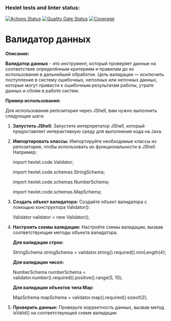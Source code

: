 ### Hexlet tests and linter status:
[![Actions Status](https://github.com/F-Jahura/java-project-78/actions/workflows/hexlet-check.yml/badge.svg)](https://github.com/F-Jahura/java-project-78/actions)
[![Quality Gate Status](https://sonarcloud.io/api/project_badges/measure?project=F-Jahura_java-project-78&metric=alert_status)](https://sonarcloud.io/summary/new_code?id=F-Jahura_java-project-78)
[![Coverage](https://sonarcloud.io/api/project_badges/measure?project=F-Jahura_java-project-78&metric=coverage)](https://sonarcloud.io/summary/new_code?id=F-Jahura_java-project-78)
# Валидатор данных
**Описание:**
 
**Валидатор данных** - это инструмент, который проверяет данные на соответствие определённым критериям и правилам до их использования в дальнейшей обработке. Цель валидации — исключить поступление в систему ошибочных, неполных или неточных данных, которые могут привести к ошибочным результатам работы, утрате данных и сбоям в работе систем.

**Пример использования:**

Для использования репозитория через JShell, вам нужно выполнить следующие шаги:
1.  **Запустить JShell:** Запустите интерпретатор JShell, который предоставляет интерактивную среду для выполнения кода на Java.
2.  **Импортировать классы:** Импортируйте необходимые классы из репозитория, чтобы использовать их функциональности в JShell. Например:
  
    import hexlet.code.Validator;

    import hexlet.code.schemas.StringSchema;

    import hexlet.code.schemas.NumberSchema;

    import hexlet.code.schemas.MapSchema;
    
3.  **Создать объект валидатора:** Создайте объект валидатора с помощью конструктора Validator():

    Validator validator = new Validator();

4.  **Настроить схемы валидации:** Настройте схемы валидации, вызвав соответствующие методы объекта валидатора.     

    **Для валидации строк:**

    StringSchema stringSchema = validator.string().required().minLength(4);

    **Для валидации чисел:**

    NumberSchema numberSchema = validator.number().required().positive().range(5, 10);

    **Для валидации объектов типа Map:**

    MapSchema mapSchema = validator.map().required().sizeof(2);

5.  **Проверить данные:** Проверьте корректность данных, вызвав метод isValid() на соответствующей схеме валидации. 